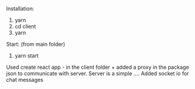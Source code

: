 Installation:
1. yarn
2. cd client
3. yarn

Start: (from main folder)
1. yarn start

Used create react app - in the client folder + added a proxy in the package json to communicate with server.
Server is a simple ....
Added socket io for chat messages